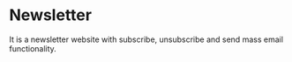 # Newsletter
It is a newsletter website with subscribe, unsubscribe and send mass email functionality. 
